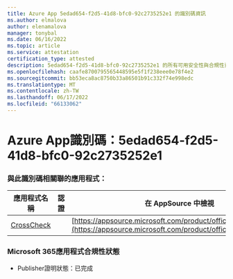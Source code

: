 ```yaml
---
title: Azure App 5edad654-f2d5-41d8-bfc0-92c2735252e1 的識別碼資訊
ms.author: elmalova
author: elenamalova
manager: tonybal
ms.date: 06/16/2022
ms.topic: article
ms.service: attestation
certification_type: attested
description: 5edad654-f2d5-41d8-bfc0-92c2735252e1 的所有可用安全性與合規性資訊。
ms.openlocfilehash: caafe8700795565448595e5f1f238eee0e78f4e2
ms.sourcegitcommit: bb53eca8ac8750b33a86501b91c332f74e998edc
ms.translationtype: MT
ms.contentlocale: zh-TW
ms.lasthandoff: 06/17/2022
ms.locfileid: "66133062"
---
```

# <a name="azure-app-id-5edad654-f2d5-41d8-bfc0-92c2735252e1"></a>Azure App識別碼：5edad654-f2d5-41d8-bfc0-92c2735252e1


### <a name="apps-associated-with-this-id"></a>與此識別碼相關聯的應用程式：
| **應用程式名稱** | **認證** | **在 AppSource 中檢視** |
|--------------|---------------|-----------------------|
| [CrossCheck](../forward/WA200003198.md) |  | [https://appsource.microsoft.com/product/office/WA200003198](https://appsource.microsoft.com/product/office/WA200003198) |

### <a name="microsoft-365-app-compliance-status"></a>Microsoft 365應用程式合規性狀態
- Publisher證明狀態：已完成
